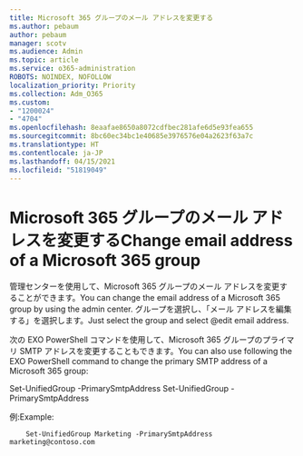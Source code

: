 ```yaml
---
title: Microsoft 365 グループのメール アドレスを変更する
ms.author: pebaum
author: pebaum
manager: scotv
ms.audience: Admin
ms.topic: article
ms.service: o365-administration
ROBOTS: NOINDEX, NOFOLLOW
localization_priority: Priority
ms.collection: Adm_O365
ms.custom:
- "1200024"
- "4704"
ms.openlocfilehash: 8eaafae8650a8072cdfbec281afe6d5e93fea655
ms.sourcegitcommit: 8bc60ec34bc1e40685e3976576e04a2623f63a7c
ms.translationtype: HT
ms.contentlocale: ja-JP
ms.lasthandoff: 04/15/2021
ms.locfileid: "51819049"
---
```

# <a name="change-email-address-of-a-microsoft-365-group"></a><span data-ttu-id="5984c-102">Microsoft 365 グループのメール アドレスを変更する</span><span class="sxs-lookup"><span data-stu-id="5984c-102">Change email address of a Microsoft 365 group</span></span>

<span data-ttu-id="5984c-103">管理センターを使用して、Microsoft 365 グループのメール アドレスを変更することができます。</span><span class="sxs-lookup"><span data-stu-id="5984c-103">You can change the email address of a Microsoft 365 group by using the admin center.</span></span> <span data-ttu-id="5984c-104">グループを選択し、「メール アドレスを編集する」を選択します。</span><span class="sxs-lookup"><span data-stu-id="5984c-104">Just select the group and select @edit email address.</span></span>

<span data-ttu-id="5984c-105">次の EXO PowerShell コマンドを使用して、Microsoft 365 グループのプライマリ SMTP アドレスを変更することもできます。</span><span class="sxs-lookup"><span data-stu-id="5984c-105">You can also use following the EXO PowerShell command to change the primary SMTP address of a Microsoft 365 group:</span></span>

<span data-ttu-id="5984c-106">Set-UnifiedGroup <Group Name> -PrimarySmtpAddress <new SMTP Address></span><span class="sxs-lookup"><span data-stu-id="5984c-106">Set-UnifiedGroup <Group Name> -PrimarySmtpAddress <new SMTP Address></span></span>

<span data-ttu-id="5984c-107">例:</span><span class="sxs-lookup"><span data-stu-id="5984c-107">Example:</span></span>

```
    Set-UnifiedGroup Marketing -PrimarySmtpAddress marketing@contoso.com
```
